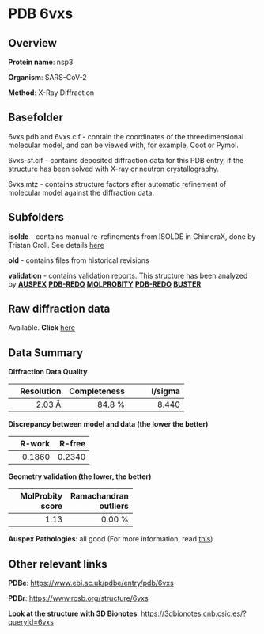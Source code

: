 # PDB 6vxs

## Overview

**Protein name**: nsp3

**Organism**: SARS-CoV-2

**Method**: X-Ray Diffraction

## Basefolder

6vxs.pdb and 6vxs.cif - contain the coordinates of the threedimensional molecular model, and can be viewed with, for example, Coot or Pymol.

6vxs-sf.cif - contains deposited diffraction data for this PDB entry, if the structure has been solved with X-ray or neutron crystallography.

6vxs.mtz - contains structure factors after automatic refinement of molecular model against the diffraction data.

## Subfolders

**isolde** - contains manual re-refinements from ISOLDE in ChimeraX, done by Tristan Croll. See details [here](https://github.com/thorn-lab/coronavirus_structural_task_force/blob/master/pdb/nsp3/SARS-CoV-2/6vxs/isolde/directory_info.txt)

**old** - contains files from historical revisions

**validation** - contains validation reports. This structure has been analyzed by [**AUSPEX**](https://github.com/thorn-lab/coronavirus_structural_task_force/tree/master/pdb/nsp3/SARS-CoV-2/6vxs/validation/auspex) [**PDB-REDO**](https://github.com/thorn-lab/coronavirus_structural_task_force/tree/master/pdb/nsp3/SARS-CoV-2/6vxs/validation/pdb-redo) [**MOLPROBITY**](https://github.com/thorn-lab/coronavirus_structural_task_force/tree/master/pdb/nsp3/SARS-CoV-2/6vxs/validation/molprobity) [**PDB-REDO**](https://github.com/thorn-lab/coronavirus_structural_task_force/blob/master/pdb/nsp3/SARS-CoV-2/6vxs/validation/Xtriage_output.log) [**BUSTER**](https://www.globalphasing.com/buster/wiki/index.cgi?Covid19Pdb6VXS)

## Raw diffraction data

Available. **Click** [here](https://doi.org/10.18430/m36vxs) 

## Data Summary
**Diffraction Data Quality**

|   | Resolution | Completeness| I/sigma |
|---|-------------:|----------------:|--------------:|
|   |2.03 Å|84.8  %|<img width=50/>8.440|

**Discrepancy between model and data (the lower the better)**

|   | **R-work**| **R-free**   
|---|-------------:|----------------:|           
||  0.1860|  0.2340|

**Geometry validation (the lower, the better)**

|   |**MolProbity<br>score**| **Ramachandran<br>outliers** 
|---|-------------:|----------------:|
||  1.13|  0.00 %|

**Auspex Pathologies**: all good (For more information, read [this](https://github.com/thorn-lab/coronavirus_structural_task_force/blob/master/pdb/nsp3/SARS-CoV-2/6vxs/validation/auspex/6vxs_auspex_comments.txt))

 



## Other relevant links 
**PDBe**:  https://www.ebi.ac.uk/pdbe/entry/pdb/6vxs
 
**PDBr**: https://www.rcsb.org/structure/6vxs 

**Look at the structure with 3D Bionotes**: https://3dbionotes.cnb.csic.es/?queryId=6vxs

